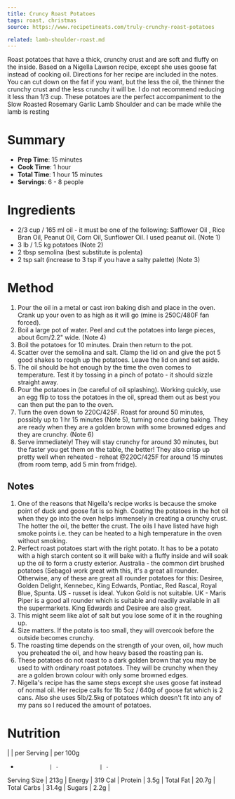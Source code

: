```yaml
---
title: Cruncy Roast Potatoes
tags: roast, christmas
source: https://www.recipetineats.com/truly-crunchy-roast-potatoes

related: lamb-shoulder-roast.md
---
```


Roast potatoes that have a thick, crunchy crust and are soft and fluffy on the inside. Based on a Nigella Lawson recipe, except she uses goose fat instead of cooking oil. Directions for her recipe are included in the notes. You can cut down on the fat if you want, but the less the oil, the thinner the crunchy crust and the less crunchy it will be. I do not recommend reducing it less than 1/3 cup. These potatoes are the perfect accompaniment to the Slow Roasted Rosemary Garlic Lamb Shoulder and can be made while the lamb is resting

# Summary

* **Prep Time**: 15 minutes
* **Cook Time**: 1 hour
* **Total Time**: 1 hour 15 minutes
* **Servings**: 6 - 8 people


# Ingredients

- 2/3 cup / 165 ml oil - it must be one of the following: Safflower Oil , Rice Bran Oil, Peanut Oil, Corn Oil, Sunflower Oil. I used peanut oil. (Note 1)
- 3 lb / 1.5 kg potatoes (Note 2)
- 2 tbsp semolina (best substitute is polenta)
- 2 tsp salt (increase to 3 tsp if you have a salty palette) (Note 3)

# Method

1. Pour the oil in a metal or cast iron baking dish and place in the oven. Crank up your oven to as high as it will go (mine is 250C/480F fan forced).
1. Boil a large pot of water. Peel and cut the potatoes into large pieces, about 6cm/2.2" wide. (Note 4)
1. Boil the potatoes for 10 minutes. Drain then return to the pot.
1. Scatter over the semolina and salt. Clamp the lid on and give the pot 5 good shakes to rough up the potatoes. Leave the lid on and set aside.
1. The oil should be hot enough by the time the oven comes to temperature. Test it by tossing in a pinch of potato - it should sizzle straight away.
1. Pour the potatoes in (be careful of oil splashing). Working quickly, use an egg flip to toss the potatoes in the oil, spread them out as best you can then put the pan to the oven.
1. Turn the oven down to 220C/425F. Roast for around 50 minutes, possibly up to 1 hr 15 minutes (Note 5), turning once during baking. They are ready when they are a golden brown with some browned edges and they are crunchy. (Note 6)
1. Serve immediately! They will stay crunchy for around 30 minutes, but the faster you get them on the table, the better! They also crisp up pretty well when reheated - reheat @220C/425F for around 15 minutes (from room temp, add 5 min from fridge).

## Notes

1. One of the reasons that Nigella's recipe works is because the smoke point of duck and goose fat is so high. Coating the potatoes in the hot oil when they go into the oven helps immensely in creating a crunchy crust. The hotter the oil, the better the crust.
The oils I have listed have high smoke points i.e. they can be heated to a high temperature in the oven without smoking.
2. Perfect roast potatoes start with the right potato. It has to be a potato with a high starch content so it will bake with a fluffy inside and will soak up the oil to form a crusty exterior.
Australia - the common dirt brushed potatoes (Sebago) work great with this, it's a great all rounder. Otherwise, any of these are great all rounder potatoes for this: Desiree, Golden Delight, Kennebec, King Edwards, Pontiac, Red Rascal, Royal Blue, Spunta.
US - russet is ideal. Yukon Gold is not suitable.
UK - Maris Piper is a good all rounder which is suitable and readily available in all the supermarkets. King Edwards and Desiree are also great.
3. This might seem like alot of salt but you lose some of it in the roughing up.
4. Size matters. If the potato is too small, they will overcook before the outside becomes crunchy.
5. The roasting time depends on the strength of your oven, oil, how much you preheated the oil, and how heavy based the roasting pan is.
6. These potatoes do not roast to a dark golden brown that you may be used to with ordinary roast potatoes. They will be crunchy when they are a golden brown colour with only some browned edges.
7. Nigella's recipe has the same steps except she uses goose fat instead of normal oil. Her recipe calls for 1lb 5oz / 640g of goose fat which is 2 cans. Also she uses 5lb/2.5kg of potatoes which doesn't fit into any of my pans so I reduced the amount of potatoes.

# Nutrition

|               | per Serving   | per 100g
-               | -             | -
Serving Size    | 213g          |
Energy          | 319 Cal       |
Protein         | 3.5g          |
Total Fat       | 20.7g         |
Total Carbs     | 31.4g         |
Sugars          | 2.2g          |
